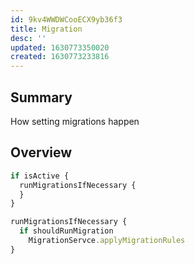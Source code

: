 ```yaml
---
id: 9kv4WWDWCooECX9yb36f3
title: Migration
desc: ''
updated: 1630773350020
created: 1630773233816
---
```


## Summary

How setting migrations happen

## Overview

```ts
if isActive {
  runMigrationsIfNecessary {
  }
}
```

```ts
runMigrationsIfNecessary {
  if shouldRunMigration
    MigrationServce.applyMigrationRules
}
```
